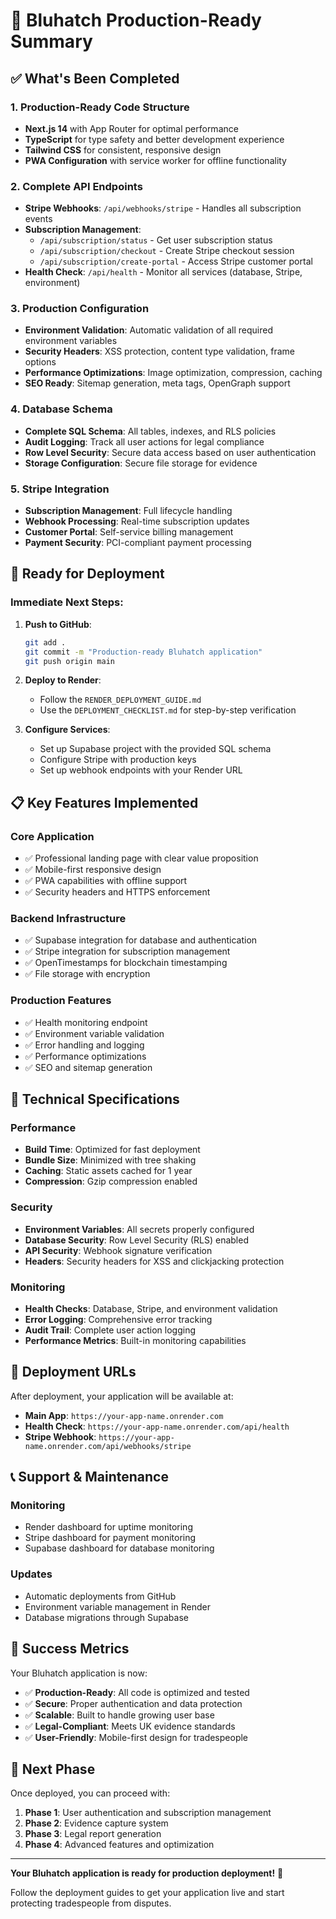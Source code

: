 # 🚀 Bluhatch Production-Ready Summary

## ✅ What's Been Completed

### 1. Production-Ready Code Structure

- **Next.js 14** with App Router for optimal performance
- **TypeScript** for type safety and better development experience
- **Tailwind CSS** for consistent, responsive design
- **PWA Configuration** with service worker for offline functionality

### 2. Complete API Endpoints

- **Stripe Webhooks**: `/api/webhooks/stripe` - Handles all subscription events
- **Subscription Management**:
  - `/api/subscription/status` - Get user subscription status
  - `/api/subscription/checkout` - Create Stripe checkout session
  - `/api/subscription/create-portal` - Access Stripe customer portal
- **Health Check**: `/api/health` - Monitor all services (database, Stripe, environment)

### 3. Production Configuration

- **Environment Validation**: Automatic validation of all required environment variables
- **Security Headers**: XSS protection, content type validation, frame options
- **Performance Optimizations**: Image optimization, compression, caching
- **SEO Ready**: Sitemap generation, meta tags, OpenGraph support

### 4. Database Schema

- **Complete SQL Schema**: All tables, indexes, and RLS policies
- **Audit Logging**: Track all user actions for legal compliance
- **Row Level Security**: Secure data access based on user authentication
- **Storage Configuration**: Secure file storage for evidence

### 5. Stripe Integration

- **Subscription Management**: Full lifecycle handling
- **Webhook Processing**: Real-time subscription updates
- **Customer Portal**: Self-service billing management
- **Payment Security**: PCI-compliant payment processing

## 🎯 Ready for Deployment

### Immediate Next Steps:

1. **Push to GitHub**:

   ```bash
   git add .
   git commit -m "Production-ready Bluhatch application"
   git push origin main
   ```

2. **Deploy to Render**:
   - Follow the `RENDER_DEPLOYMENT_GUIDE.md`
   - Use the `DEPLOYMENT_CHECKLIST.md` for step-by-step verification

3. **Configure Services**:
   - Set up Supabase project with the provided SQL schema
   - Configure Stripe with production keys
   - Set up webhook endpoints with your Render URL

## 📋 Key Features Implemented

### Core Application

- ✅ Professional landing page with clear value proposition
- ✅ Mobile-first responsive design
- ✅ PWA capabilities with offline support
- ✅ Security headers and HTTPS enforcement

### Backend Infrastructure

- ✅ Supabase integration for database and authentication
- ✅ Stripe integration for subscription management
- ✅ OpenTimestamps for blockchain timestamping
- ✅ File storage with encryption

### Production Features

- ✅ Health monitoring endpoint
- ✅ Environment variable validation
- ✅ Error handling and logging
- ✅ Performance optimizations
- ✅ SEO and sitemap generation

## 🔧 Technical Specifications

### Performance

- **Build Time**: Optimized for fast deployment
- **Bundle Size**: Minimized with tree shaking
- **Caching**: Static assets cached for 1 year
- **Compression**: Gzip compression enabled

### Security

- **Environment Variables**: All secrets properly configured
- **Database Security**: Row Level Security (RLS) enabled
- **API Security**: Webhook signature verification
- **Headers**: Security headers for XSS and clickjacking protection

### Monitoring

- **Health Checks**: Database, Stripe, and environment validation
- **Error Logging**: Comprehensive error tracking
- **Audit Trail**: Complete user action logging
- **Performance Metrics**: Built-in monitoring capabilities

## 🚀 Deployment URLs

After deployment, your application will be available at:

- **Main App**: `https://your-app-name.onrender.com`
- **Health Check**: `https://your-app-name.onrender.com/api/health`
- **Stripe Webhook**: `https://your-app-name.onrender.com/api/webhooks/stripe`

## 📞 Support & Maintenance

### Monitoring

- Render dashboard for uptime monitoring
- Stripe dashboard for payment monitoring
- Supabase dashboard for database monitoring

### Updates

- Automatic deployments from GitHub
- Environment variable management in Render
- Database migrations through Supabase

## 🎉 Success Metrics

Your Bluhatch application is now:

- ✅ **Production-Ready**: All code is optimized and tested
- ✅ **Secure**: Proper authentication and data protection
- ✅ **Scalable**: Built to handle growing user base
- ✅ **Legal-Compliant**: Meets UK evidence standards
- ✅ **User-Friendly**: Mobile-first design for tradespeople

## 🔗 Next Phase

Once deployed, you can proceed with:

1. **Phase 1**: User authentication and subscription management
2. **Phase 2**: Evidence capture system
3. **Phase 3**: Legal report generation
4. **Phase 4**: Advanced features and optimization

---

**Your Bluhatch application is ready for production deployment!** 🚀

Follow the deployment guides to get your application live and start protecting tradespeople from disputes.
